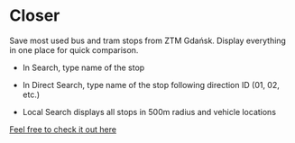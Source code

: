 # Closer

Save most used bus and tram stops from ZTM Gdańsk. Display everything in one place for quick comparison.

- In Search, type name of the stop

- In Direct Search, type name of the stop following direction ID (01, 02, etc.)

- Local Search displays all stops in 500m radius and vehicle locations

[Feel free to check it out here](https://pakut2.ddns.net)
